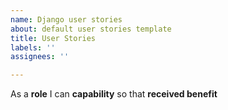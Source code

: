 ```yaml
---
name: Django user stories
about: default user stories template
title: User Stories
labels: ''
assignees: ''

---
```


As a **role** I can **capability** so that **received benefit**
